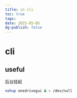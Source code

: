 ```yaml
---
title: in cli
toc: true
tags: 
date: 2025-05-05
dg-publish: false
---
```


# cli

## useful

后台挂起

```sh
nohup onedrivegui & > /dev/null
```


